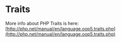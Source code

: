 # Traits

More info about PHP Traits is here:  
[http://php.net/manual/en/language.oop5.traits.php](http://php.net/manual/en/language.oop5.traits.php)



